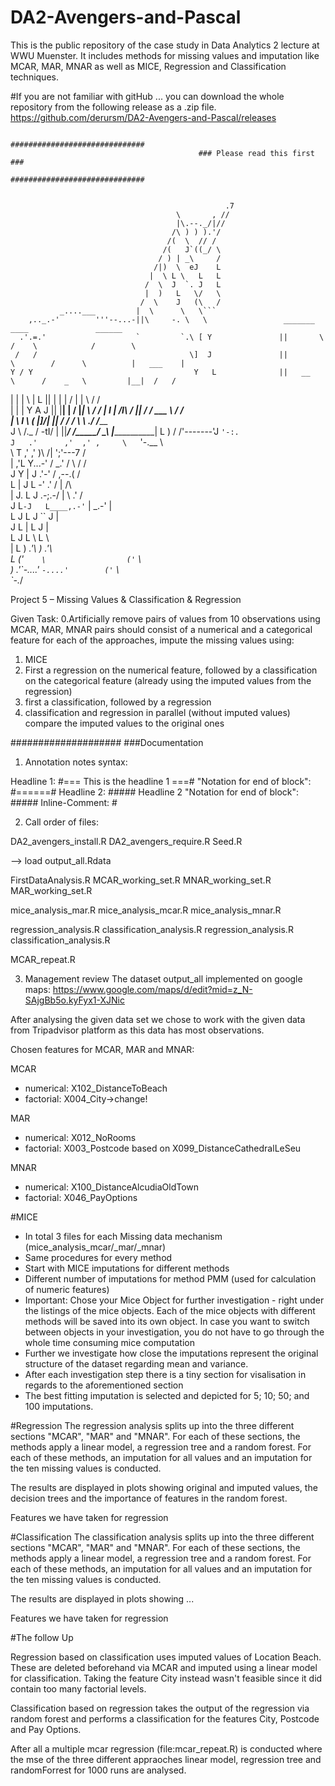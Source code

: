 # DA2-Avengers-and-Pascal
This is the public repository of the case study in Data Analytics 2 lecture at WWU Muenster. It includes methods for missing values and imputation like MCAR, MAR, MNAR as well as MICE, Regression and Classification techniques.  
                                              
#If you are not familiar with gitHub 
... you can download the whole repository from the following release as a .zip file. 
https://github.com/derursm/DA2-Avengers-and-Pascal/releases
                                              
                                              
                                              
                                              ##############################
                                              ### Please read this first ###
                                              ##############################


                                                    .7                           
                                         \       , //                   
                                         |\.--._/|//                  
                                        /\ ) ) ).'/                    
                                       /(  \  // /                    
                                      /(   J`((_/ \                  
                                     / ) | _\     /                 
                                    /|)  \  eJ    L                          
                                   |  \ L \   L   L                 
                                  /  \  J  `. J   L                      
                                  |  )   L   \/   \                  
                                 /  \    J   (\   /               
               _....___         |  \      \   \```            
        ,.._.-'        '''--...-||\     -. \   \                 _______             ____               ______
      .'.=.'                    `         `.\ [ Y               ||       \          /    \            /        \    
     /   /                                  \]  J               ||        \        /      \          |   ___    |    
    Y / Y                                    Y   L              ||   __    \      /    _   \         |__|  /   /    
  | | |          \                         |   L                ||  |  |    |    /    | |   \             /   /     
  | | |           Y                        A  J                 ||  |__|    |   /     |_|    \           /   /
  |   I           |                       /I\ /                 ||         /   /      ___     \         /   /     
  |    \          I             \        ( |]/|                 ||        /   /     /    \     \     _./   /______       
  J     \         /._           /        -tI/ |                 ||_______/   /_____/      \_____\   |_____________|
  L     )       /   /'-------'J           `'-:.                         
  J   .'      ,'  ,' ,     \   `'-.__          \                  
     \ T      ,'  ,'   )\    /|        ';'---7   /                      
      \|    ,'L  Y...-' / _.' /         \   /   /   
       J   Y  |  J    .'-'   /         ,--.(   /     
        L  |  J   L -'     .'         /  |    /\    
        |  J.  L  J     .-;.-/       |    \ .' /    
        J   L`-J   L____,.-'`        |  _.-'   |    
         L  J   L  J                  ``  J    |     
         J   L  |   L                     J    |     
          L  J  L    \                    L    \      
          |   L  ) _.'\                    ) _.'\     
          L    \('`    \                  ('`    \      
           ) _.'\`-....'                   `-....'       
          ('`    \      
           `-.___/  



Project 5 – Missing Values & Classification & Regression


Given Task:
0.Artificially remove pairs of values from 10 observations using MCAR, MAR, MNAR pairs should consist of a numerical and a categorical feature for each of the approaches, impute the missing values using:
1. MICE
2. First a regression on the numerical feature, followed by a classification on the categorical feature (already using the imputed values from the regression)
3. first a classification, followed by a regression
4. classification and regression in parallel (without imputed values)
compare the imputed values to the original ones


####################
###Documentation


1. Annotation notes syntax: 

Headline 1: #=== This is the headline 1 ===#   "Notation for end of block":  #======#
Headline 2: ##### Headline 2        "Notation for end of block":  #####
Inline-Comment: # 



2. Call order of files:

DA2_avengers_install.R 
DA2_avengers_require.R 
Seed.R

--> load output_all.Rdata

FirstDataAnalysis.R
MCAR_working_set.R
MNAR_working_set.R
MAR_working_set.R

mice_analysis_mar.R
mice_analysis_mcar.R
mice_analysis_mnar.R

regression_analysis.R
classification_analysis.R
regression_analysis.R
classification_analysis.R

MCAR_repeat.R


3. Management review 
The dataset output_all implemented on google maps: https://www.google.com/maps/d/edit?mid=z_N-SAjgBb5o.kyFyx1-XJNic

After analysing the given data set we chose to work with the given data from Tripadvisor platform as this data has most observations.

Chosen features for MCAR, MAR and MNAR:

MCAR 
  - numerical: X102_DistanceToBeach
  - factorial: X004_City->change!

MAR
  - numerical: X012_NoRooms
  - factorial: X003_Postcode
  based on X099_DistanceCathedralLeSeu

MNAR
  - numerical: X100_DistanceAlcudiaOldTown
  - factorial: X046_PayOptions


#MICE
  - In total 3 files for each Missing data mechanism (mice_analysis_mcar/_mar/_mnar)
  - Same procedures for every method
  - Start with MICE imputations for different methods
  - Different number of imputations for method PMM (used for calculation of numeric features)
  - Important: Chose your Mice Object for further investigation - right under the listings of the mice objects. Each of the mice objects
    with different methods will be saved into its own object. In case you want to switch between objects in your investigation, you do
    not have to go through the whole time consuming mice computation
  - Further we investigate how close the imputations represent the original structure of the dataset regarding mean and variance.
  - After each investigation step there is a tiny section for visalisation in regards to the aforementioned section
  - The best fitting imputation is selected and depicted for 5; 10; 50; and 100 imputations.

#Regression 
The regression analysis splits up into the three different sections "MCAR", "MAR" and "MNAR". 
For each of these sections, the methods apply a linear model, a regression tree and a random forest.
For each of these methods, an imputation for all values and an imputation for the ten missing values is conducted.

The results are displayed in plots showing original and imputed values, the decision trees and the importance of features in the random forest.

Features we have taken for regression

#Classification 
The classification analysis splits up into the three different sections "MCAR", "MAR" and "MNAR". 
For each of these sections, the methods apply a linear model, a regression tree and a random forest.
For each of these methods, an imputation for all values and an imputation for the ten missing values is conducted.

The results are displayed in plots showing ... 

Features we have taken for regression


#The follow Up 

Regression based on classification uses imputed values of Location Beach. These are deleted beforehand via MCAR and imputed using a linear model for classification.
Taking the feature City instead wasn't feasible since it did contain too many factorial levels.

Classification based on regression takes the output of the regression via random forest and performs a classification for the features City, Postcode and Pay Options.

After all a multiple mcar regression (file:mcar_repeat.R) is  conducted where the mse of the three different appraoches linear model, regression tree and randomForrest for 1000 runs are analysed.
